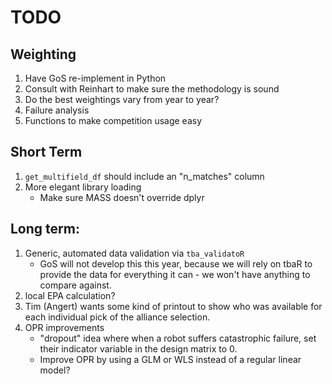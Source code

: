 # TODO

## Weighting
1) Have GoS re-implement in Python
2) Consult with Reinhart to make sure the methodology is sound
3) Do the best weightings vary from year to year?
4) Failure analysis
5) Functions to make competition usage easy

## Short Term
1) `get_multifield_df` should include an "n_matches" column
2) More elegant library loading
    - Make sure MASS doesn't override dplyr

## Long term:
1) Generic, automated data validation via `tba_validatoR`
    - GoS will not develop this this year, because we will rely on tbaR to
    provide the data for everything it can - we won't have anything to compare
    against.
2) local EPA calculation?
3) Tim (Angert) wants some kind of printout to show who was available for each individual pick of the alliance selection.
4) OPR improvements
    - "dropout" idea where when a robot suffers catastrophic failure, set their indicator variable in the design matrix to 0.
    - Improve OPR by using a GLM or WLS instead of a regular linear model?
